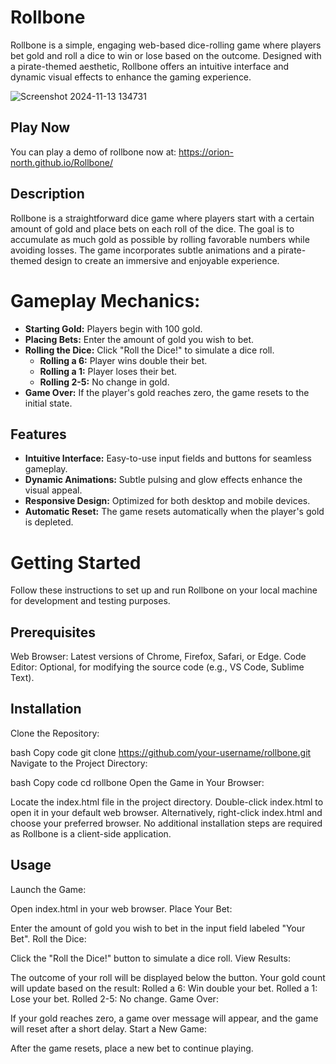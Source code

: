 # Rollbone
Rollbone is a simple, engaging web-based dice-rolling game where players bet gold and roll a dice to win or lose based on the outcome. Designed with a pirate-themed aesthetic, Rollbone offers an intuitive interface and dynamic visual effects to enhance the gaming experience.

![Screenshot 2024-11-13 134731](https://github.com/user-attachments/assets/483c9d8d-ca0e-46c0-bf3d-5f730621a6d1)
## Play Now
You can play a demo of rollbone now at: https://orion-north.github.io/Rollbone/
## Description
Rollbone is a straightforward dice game where players start with a certain amount of gold and place bets on each roll of the dice. The goal is to accumulate as much gold as possible by rolling favorable numbers while avoiding losses. The game incorporates subtle animations and a pirate-themed design to create an immersive and enjoyable experience.

# Gameplay Mechanics:
- **Starting Gold:** Players begin with 100 gold.
- **Placing Bets:** Enter the amount of gold you wish to bet.
- **Rolling the Dice:** Click "Roll the Dice!" to simulate a dice roll.
  - **Rolling a 6:** Player wins double their bet.
  - **Rolling a 1:** Player loses their bet.
  - **Rolling 2-5:** No change in gold.
- **Game Over:** If the player's gold reaches zero, the game resets to the initial state.

## Features
- **Intuitive Interface:** Easy-to-use input fields and buttons for seamless gameplay.
- **Dynamic Animations:** Subtle pulsing and glow effects enhance the visual appeal.
- **Responsive Design:** Optimized for both desktop and mobile devices.
- **Automatic Reset:** The game resets automatically when the player's gold is depleted.


# Getting Started
Follow these instructions to set up and run Rollbone on your local machine for development and testing purposes.

## Prerequisites
Web Browser: Latest versions of Chrome, Firefox, Safari, or Edge.
Code Editor: Optional, for modifying the source code (e.g., VS Code, Sublime Text).
## Installation
Clone the Repository:

bash
Copy code
git clone https://github.com/your-username/rollbone.git
Navigate to the Project Directory:

bash
Copy code
cd rollbone
Open the Game in Your Browser:

Locate the index.html file in the project directory.
Double-click index.html to open it in your default web browser.
Alternatively, right-click index.html and choose your preferred browser.
No additional installation steps are required as Rollbone is a client-side application.

## Usage
Launch the Game:

Open index.html in your web browser.
Place Your Bet:

Enter the amount of gold you wish to bet in the input field labeled "Your Bet".
Roll the Dice:

Click the "Roll the Dice!" button to simulate a dice roll.
View Results:

The outcome of your roll will be displayed below the button.
Your gold count will update based on the result:
Rolled a 6: Win double your bet.
Rolled a 1: Lose your bet.
Rolled 2-5: No change.
Game Over:

If your gold reaches zero, a game over message will appear, and the game will reset after a short delay.
Start a New Game:

After the game resets, place a new bet to continue playing.
